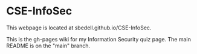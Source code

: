 # CSE-InfoSec

This webpage is located at sbedell.github.io/CSE-InfoSec.

This is the gh-pages wiki for my Information Security quiz page. The main README is on the "main" branch.
